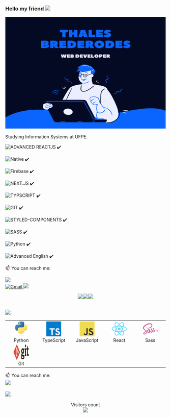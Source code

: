 ### Hello my friend <img src="https://raw.githubusercontent.com/MartinHeinz/MartinHeinz/master/wave.gif" width="30px">

<img height="350px" width="1000px" src="./header.png"/>



Studying Information Systems at UFPE.


![ADVANCED REACTJS](https://img.shields.io/badge/-Advanced%20ReactJS-61DAFB?logo=react&logoColor=black&logoWidth=50&style=for-the-badge) ✔️  

![Native](https://img.shields.io/badge/-REACT%20NATIVE-61DAFB?logo=react&logoColor=black&logoWidth=50&style=for-the-badge) ✔️  


![Firebase](https://img.shields.io/badge/-FIREBASE-FFF?logo=firebase&logoColor=FFCA28&logoWidth=50&style=for-the-badge) ✔️  


![NEXT.JS](https://img.shields.io/badge/-Next.JS-000000?logo=next.js&logoColor=white&logoWidth=50&style=for-the-badge) ✔️  

![TYPSCRIPT](https://img.shields.io/badge/-Typescript-3178C6?logo=typescript&logoColor=white&logoWidth=50&style=for-the-badge) ✔️  

![GIT](https://img.shields.io/badge/-Git-F05032?logo=git&logoColor=white&logoWidth=50&style=for-the-badge) ✔️  

![STYLED-COMPONENTS](https://img.shields.io/badge/-Styled%20Components-DB7093?logo=styled-components&logoColor=white&logoWidth=50&style=for-the-badge) ✔️  

![SASS](https://img.shields.io/badge/-Sass-CC6699?logo=Sass&logoColor=white&logoWidth=50&style=for-the-badge) ✔️  

![Python](https://img.shields.io/badge/-Python-3776AB?logo=python&logoColor=white&logoWidth=50&style=for-the-badge) ✔️  

![Advanced English](https://img.shields.io/badge/-Advanced%20English-00C7B7?&logoWidth=5&style=for-the-badge) ✔️  



📫 You can reach me:

<a href="https://www.linkedin.com/in/thalesbmc/" alt="Linkedin" target="_blank">
    <img src="https://img.shields.io/badge/LinkedIn-0077B5?style=for-the-badge&logo=linkedin&logoColor=white&logoWidth=80" />
</a>

<br/>

 <a href="mailto:thalesbmc@gmail.com" alt="Gmail" target="_blank">
   <img alt="Gmail" src="https://img.shields.io/badge/Gmail-D14836?style=for-the-badge&logo=gmail&logoColor=white&logoWidth=80" />
</a>




<img height="137px" src="https://github-readme-stats.vercel.app/api?username=thalesbmc&hide=issues&hide_border=true&hide_title=true&include_all_commits=true&count_private=true&show_icons=true&title_color=7A7ADB&icon_color=2234AE&text_color=D3D3D3&bg_color=0,000000,130F40"/>


<p align="center">
  <img src="https://media3.giphy.com/media/ln7z2eWriiQAllfVcn/200w.webp" width="100"><img src="https://i.giphy.com/media/eNAsjO55tPbgaor7ma/200w.webp" width="100"><img src="https://i.giphy.com/media/IdyAQJVN2kVPNUrojM/200.webp" width="100"><br><br>
 
</p>

<img src="https://github-profile-trophy.vercel.app/?username=thalesbmc&column=7&theme=radical&no-frame=true&title=Commit,Repositories" />

<table>
  <tr>
    <td align="center" width="96">
      <a href="#macropower-tech">
        <img src="./python-original.svg" width="48" height="48" alt="Python" />
      </a>
      <br>Python
    </td>
    <td align="center" width="96">
      <a href="#macropower-tech">
        <img src="./typescript-original.svg" width="48" height="48" alt="TypeScript" />
      </a>
      <br>TypeScript
    </td>
    <td align="center" width="96">
      <a href="#macropower-tech">
        <img src="./javascript-original.svg" width="48" height="48" alt="JavaScript" />
      </a>
      <br>JavaScript
    </td>
    <td align="center" width="96">
      <a href="#macropower-tech" >
        <img src="./react-original.svg" width="48" height="48" alt="React" />
      </a>
      <br>React
    </td>
    <td align="center" width="96">
      <a href="#macropower-tech">
        <img src="./sass-original.svg" width="48" height="48" alt="Sass" />
      </a>
      <br>Sass
    </td>
  </tr>
  <tr>
     <td align="center" width="96">
      <a href="#macropower-tech">
        <img src="./git.svg" width="48" height="48" alt="Git" />
      </a>
      <br>Git
    </td>   
  </tr>
</table>

📫 You can reach me:
</br>
<a href="https://www.linkedin.com/in/thalesbmc/"><img src="https://cdn2.iconfinder.com/data/icons/social-media-2285/512/1_Linkedin_unofficial_colored_svg-128.png" width="80">
</br>
</br>
<a href="mailto:thalesbmc@gmail.com"><img src="https://image.flaticon.com/icons/svg/281/281769.svg" width="80"></a>

<p align="center"> 
  Visitors count<br>
  <img src="https://profile-counter.glitch.me/thalesbmc/count.svg" />
</p>
